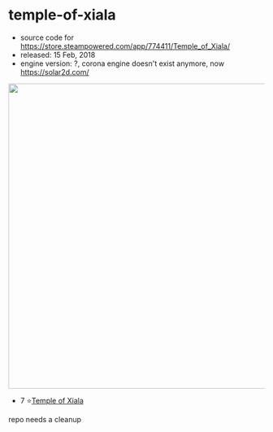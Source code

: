 # temple-of-xiala
- source code for https://store.steampowered.com/app/774411/Temple_of_Xiala/
- released: 15 Feb, 2018
- engine version: ?, corona engine doesn't exist anymore, now https://solar2d.com/

<img src="https://user-images.githubusercontent.com/3758308/228285884-4d2e6bad-ae3b-4d85-80ca-54a6eacc07cb.gif" width="600"></img>
- 7 ⭐[Temple of Xiala](https://store.steampowered.com/app/774411/Temple_of_Xiala/)

repo needs a cleanup
